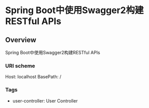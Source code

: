 # Spring Boot中使用Swagger2构建RESTful APIs

## Overview
Spring Boot中使用Swagger2构建RESTful APIs

### URI scheme
Host: localhost
BasePath: /

### Tags

* user-controller: User Controller


